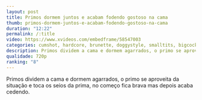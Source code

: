 ```yaml
---
layout: post
title: Primos dormem juntos e acabam fodendo gostoso na cama
thumb: primos-dormem-juntos-e-acabam-fodendo-gostoso-na-cama
duration: "12:22"
permalink: /:title
video: https://www.xvideos.com/embedframe/58547003
categories: cumshot, hardcore, brunette, doggystyle, smalltits, bigcock, cowgirl, straight, taboo, stepfamily, misisonary, familystrokes, stepcousin, step-fantasy, lily-glee
description: Primos dividem a cama e dormem agarrados, o primo se aproveita da situação e toca os seios da prima, no começo fica brava mas depois acaba cedendo.
qualidade: 720p
ranking: "8"
---
```

Primos dividem a cama e dormem agarrados, o primo se aproveita da situação e toca os seios da prima, no começo fica brava mas depois acaba cedendo.